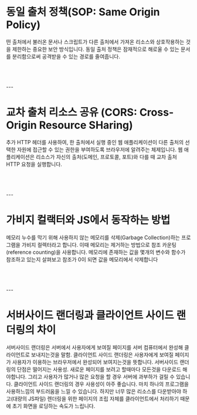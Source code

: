 # 동일 출처 정책(SOP: Same Origin Policy)
떤 출처에서 불러온 문서나 스크립트가 다른 출처에서 가져온 리소스와 상호작용하는 것을 제한하는 중요한 보안 방식입니다. 
동일 출처 정책은 잠재적으로 해로울 수 있는 문서를 분리함으로써 공격받을 수 있는 경로를 줄여줍니다.

<br>
<br>
<br>
---

# 교차 출처 리소스 공유 (CORS: Cross-Origin Resource SHaring)
추가 HTTP 헤더를 사용하여, 한 출처에서 실행 중인 웹 애플리케이션이 다른 출처의 선택한 자원에 접근할 수 있는 권한을 부여하도록 브라우저에 알려주는 체제입니다. 
웹 애플리케이션은 리소스가 자신의 출처(도메인, 프로토콜, 포트)와 다를 때 교차 출처 HTTP 요청을 실행합니다.

<br>
<br>
<br>
---

# 가비지 컬랙터와 JS에서 동작하는 방법
메모리 누수를 막기 위해 사용하지 않는 메모리를 삭제(Garbage Collection)하는 프로그램을 가비지 컬렉터라고 합니다.
이때 메모리는 제거하는 방법으로 참조 카운팅 (reference counting)을 사용합니다. 메모리에 존재하는 값을 몇개의 변수와 함수가 참조하고 있는지 살펴보고 참조가 0이 되면 값을 메모리에서 삭제합니다

<br>
<br>
<br>
---

# 서버사이드 랜더링과 클라이언트 사이드 랜더링의 차이
서버사이드 랜더링은 서버에서 사용자에게 보여질 페이지를 서버 컴퓨터에서 완성해 클라이언트로 보내지는것을 말함. 클라이언트 사이드 랜더링은 사용자에게 보여질 페이지가 사용자가 이용하는 브라우저에서 완성되어 보여지는것을 뜻합니다.
서버사이드 랜더링의 단점은 떨어지는 사용성. 새로운 페이지를 보려고 할때마다 모든것을 다운로드 해야합니다. 그리고 사용자가 많거나 많은 요청을 할 경우 서버에 과부하가 걸릴 수 있습니다.
클라이언트 사이드 랜더링의 경우 사용성이 아주 좋습니다. 마치 하나의 프로그램을 사용하느낌의 부드러움을 느낄 수 있습니다. 하지만 너무 많은 리소스를 다운받아야 하고(대량의 JS파일) 렌더링을 위한 페이지의 조립 자체를 클라이언트에서 처리하기 때문에 초기 화면을 로딩하는 속도가 느립니다.
<br>
<br>
<br>
